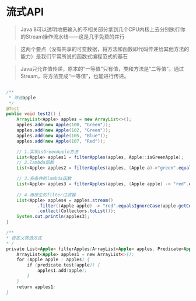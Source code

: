 # 流式API

> Java 8可以透明地把输入的不相关部分拿到几个CPU内核上去分别执行你的Stream操作流水线——这是几乎免费的并行

> 这两个要点（没有共享的可变数据，将方法和函数即代码传递给其他方法的能力）是我们平常所说的函数式编程范式的基石

> Java只允许值传递，原本的“一等值”只有值，类和方法是“二等值”。通过Stream，将方法变成“一等值”，也能进行传递。



```java

/**
 * 筛选apple
 */
@Test
public void test2() {
    ArrayList<Apple> apples = new ArrayList<>();
    apples.add(new Apple(100, "Green"));
    apples.add(new Apple(102, "Green"));
    apples.add(new Apple(105, "Blue"));
    apples.add(new Apple(107, "Red"));

    // 1.实现isGreenApple方法
    List<Apple> apples1 = filterApples(apples, Apple::isGreenApple);
    // 2.lambda函数
    List<Apple> apples2 = filterApples(apples, (Apple a)->"green".equalsIgnoreCase(a.getColor()));

    // 3.多条件的lambda函数
    List<Apple> apples3 = filterApples(apples, (Apple apple) -> "red".equalsIgnoreCase(apple.getColor()) || apple.getWeight() > 101);
   
    // 4.用原生的filter过滤器
    List<Apple> apples4 = apples.stream()
            .filter((Apple apple) -> "red".equalsIgnoreCase(apple.getColor()) || apple.getWeight() > 101)
            .collect(Collectors.toList());
    System.out.println(apples3);
}

/**
* 自定义筛选方式
* /
private List<Apple> filterApples(ArrayList<Apple> apples, Predicate<Apple> predicate) {
    ArrayList<Apple> apples1 = new ArrayList<>();
    for (Apple apple : apples) {
        if (predicate.test(apple)) {
            apples1.add(apple);
        }
    }
    return apples1;
}
```


